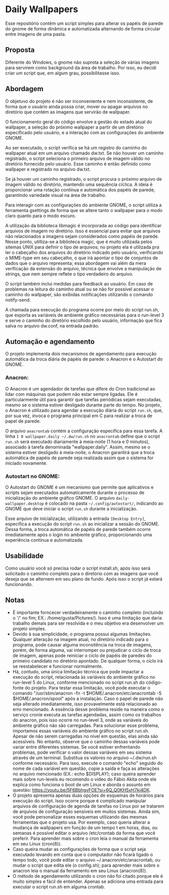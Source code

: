 # Daily Wallpapers
Esse repositório contém um script simples para alterar os papéis de parede do gnome de forma dinâmica e automatizada alternando de forma circular entre imagens de uma pasta.


## Proposta
Diferente do Windows, o gnome não suprota a seleção de várias imagens para servirem como background da área de trabalho. Por isso, eu decidi criar um script que, em algum grau, possibilitasse isso. 


## Abordagem
O objetuvo do projeto é não ser inconveniente e nem inconsistente, de forma que o usuário ainda possa criar, mover ou apagar arquivos no diretório que contém as imagens que servirão de wallpaper. 


O funcionamento geral do código envolve a gestão do estado atual do wallpaper, a seleção do próximo wallpaper a partir de um diretório especificado pelo usuário, e a interação com as configurações do ambiente GNOME.


Ao ser executado, o script verifica se há um registro do caminho do wallpaper atual em um arquivo chamado dw.txt. Se não houver um caminho registrado, o script seleciona o primeiro arquivo de imagem válido no diretório fornecido pelo usuário. Esse caminho é então definido como wallpaper e registrado no arquivo dw.txt.


Se já houver um caminho registrado, o script procura o próximo arquivo de imagem válido no diretório, mantendo uma sequência cíclica. A ideia é proporcionar uma rotação contínua e automática dos papéis de parede, garantindo variedade visual na área de trabalho.

Para interagir com as configurações do ambiente GNOME, o script utiliza a ferramenta gsettings de forma que se altere tanto o wallpaper para o modo claro quanto para o modo escuro. 

A utilização da biblioteca libmagic é incorporada ao código para identificar arquivos de imagem no diretório. Isso é essencial para evitar que arquivos não relacionados a imagens sejam considerados como papéis de parede. Nesse ponto, utilliza-se a biblioteca magic, que é muito utilizada pelos sitemas UNIX para definir o tipo de arquivos; no projeto ela é utilizada pra ler o cabeçalho dos arquivos do diretório indicado pelo usuário, verificando o MIME-type em seu cabeçalho, o que irá apontar o tipo de conjuntos de dados que o arquivo representa; essa abordagem vai além da mera verificação da extensão do arquivo, técnica que envolve a manipulação de strings, que nem sempre reflete o tipo verdadeiro do arquivo.


O script também inclui medidas para feedback ao usuário. Em caso de problemas na leitura do caminho atual ou se não for possível acessar o caminho do wallpaper, são exibidas notificações utilizando o comando notify-send. 


A chamada para execução do programa ocorre por meio do script run.sh, que exporta as variáveis de ambiente gráfico necessárias para o run-level 3 e serve o caminho do diretório escolhido pelo usuário, informação que fica salva no arquivo dw.conf, na entrada padrão.

## Automação e agendamento
O projeto implementa dois mecanismos de agendamento para execução automática da troca diária de papéis de parede: o Anacron e o Autostart do GNOME.

### Anacron:

O Anacron é um agendador de tarefas que difere do Cron tradicional ao lidar com máquinas que podem não estar sempre ligadas. Ele é particularmente útil para garantir que tarefas periódicas sejam executadas, mesmo se o sistema estiver desligado durante parte do tempo. No projeto, o Anacron é utilizado para agendar a execução diária do script `run.sh`, que, por sua vez, invoca o programa principal em C para realizar a troca de papel de parede.

O arquivo `anacrontab` contém a configuração específica para essa tarefa. A linha `1 0 wallpaper.daily ~/.dw/run.sh` no `anacrontab` define que o script `run.sh` será executado diariamente à meia-noite (1 hora e 0 minutos), associado à tarefa denominada "wallpaper.daily". Assim, mesmo se o sistema estiver desligado à meia-noite, o Anacron garantirá que a troca automática de papéis de parede seja realizada assim que o sistema for iniciado novamente.

### Autostart no GNOME:

O Autostart do GNOME é um mecanismo que permite que aplicativos e scripts sejam executados automaticamente durante o processo de inicialização do ambiente gráfico GNOME. O arquivo `daily-wallpaper.desktop` é colocado na pasta `~/.config/autostart/`, indicando ao GNOME que deve iniciar o script `run.sh` durante a inicialização.

Esse arquivo de inicialização, utilizando a entrada `[Desktop Entry]`, especifica a execução do script `run.sh` ao inicializar a sessão do GNOME. Dessa forma, a troca automática de papéis de parede também ocorre imediatamente após o login no ambiente gráfico, proporcionando uma experiência contínua e automatizada.

## Usabilidade
Como usuário  você só precisa rodar o script install.sh, após isso será solicitado o caminho completo para o diretório com as imagens que você deseja que se alternem em seu plano de fundo. Após isso o script já estará funcionando.


## Notas 
- É importante forncecer verdadeiramente o caminho completo (incluindo o '/' no fim; EX.: /home/gusta/Pictures/). Isso é uma limitação que daria trabalho demais para ser resolvida e o meu objetivo era desenvolver um projeto simples. 
- Devido à sua simplicidade, o programa possui algumas limitações. Qualquer alteração na imagem atual, no diretório indicado para o programa, pode causar alguma inconsitência na troca de imagens, porém, de forma alguma, vai interromper ou prejudicar o ciclo de troca de imagem, apenas pode reiniciar o ciclo de papéis de paredes do primeiro candidato no diretório apontado. De qualquer forma, o ciclo irá se reestabelecer e funcionar normalmente.
- Há, contudo, uma única limitação técnica que pode impactar a execução do script, relacionada às variáveis do ambiente gráfico no run-level 5 do Linux, conforme mencionado no script run.sh do código-fonte do projeto.
Para testar essa limitação, você pode executar o comando "/usr/sbin/anacron -fn -t $HOME/.anacron/etc/anacrontab -S $HOME/.anacron/spool" após a instalação. Caso o papel de parede não seja alterado imediatamente, isso provavelmente está relacionado ao erro mencionado. A essência desse problema reside na maneira como o serviço cronie executa as tarefas agendadas, assim como os trabalhos do anacron, pois isso ocorre no run-level 3, onde as variáveis do ambiente gráfico não são carregadas.
Para solucionar esse problema, importamos essas variáveis do ambiente gráfico no script run.sh. Apesar de não serem carregadas no nível em questão, elas ainda são acessíveis. No entanto, observe que o caminho dessas variáveis pode variar entre diferentes sistemas. Se você estiver enfrentando problemas, pode verificar o valor dessas variáveis em seu sistema através de um terminal. Substitua os valores no arquivo ~/.dw/run.sh conforme necessário. Para isso, execute o comando "echo" seguido do nome de cada variável em questão, copie a saída e faça as alterações no arquivo mencionado (EX.: echo $DISPLAY); caso queira aprender mais sobre run-levels eu recomendo o vídeo do Fábio Akita onde ele explica como funciona o boot de um Linux e aborda o assunto em questão: https://youtu.be/5F6BbhgvFOE?si=6Q_Q0KH5xH7ki4DK.
- O projeto apresenta apenas duas opções de esquemas de horários para execução do script. Isso ocorre porque é complicado manipular arquivos de configuração de agenda de tarefas no Linux por se tratarem de arquivos de configuração sensíveis em muitos sistemas. Ainda sim, você pode personalizar esses esquemas utilizando das mesmas ferramentas que o projeto usa. Por exemplo, caso queria alterar a mudança de wallpapers em função de um tempo t em horas, dias, ou semanas é possível editar o arquivo /etc/crontab da forma que você preferir. Para aprender mais sobre o cron leia o manual da ferramenta em seu Linux (cron(8)). 
- Caso queira mudar as configurações de forma que o script seja executado levando em conta que o computador não ficará ligado o tempo todo, você pode editar o arquivo ~/.anacron/etc/anacrontab, ou mudar o script que edita ele (o config.sh); para aprender mais sobre o anacron leia o manual da ferramento em seu Linux (anacron(8)).
- O método de agendamento utilizando o cron não foi citado porque ele é muito simples e fácil de entender. Apenas se adiciona uma entrada para executar o script run.sh em alguma crontab.
